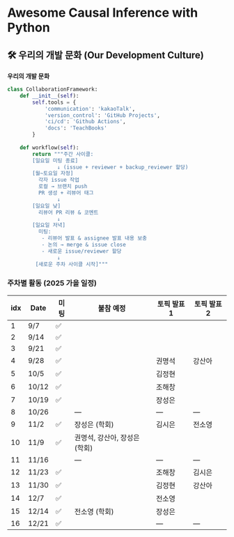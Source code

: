 # Awesome Causal Inference with Python

## 🛠️ 우리의 개발 문화 (Our Development Culture)
**우리의 개발 문화**  
```python
class CollaborationFramework:
    def __init__(self):
        self.tools = {
            'communication': 'kakaoTalk',
            'version_control': 'GitHub Projects',
            'ci/cd': 'Github Actions',
            'docs': 'TeachBooks'
        }
    
    def workflow(self):
        return """주간 사이클:
        [일요일 미팅 종료]
                ↓ (issue + reviewer + backup_reviewer 할당)
        [월~토요일 자정]
          각자 issue 작업
          로컬 → 브랜치 push
          PR 생성 + 리뷰어 태그
                ↓
        [일요일 낮]
          리뷰어 PR 리뷰 & 코멘트
                ↓
        [일요일 저녁]
          미팅:
           - 리뷰어 발표 & assignee 발표 내용 보충
           - 논의 → merge & issue close
           - 새로운 issue/reviewer 할당
                ↓
         [새로운 주차 사이클 시작]"""
```


### 주차별 활동 (2025 가을 일정)

| idx | Date | 미팅 | 불참 예정 | 토픽 발표 1 | 토픽 발표 2 |
| --- | ---- | ---- | -------- | ----------- | ----------- |
| 1 | 9/7 | ✅ |  |  |  |
| 2 | 9/14 | ✅ |  |  |  |
| 3 | 9/21 | ✅ |  |  |  |
| 4 | 9/28 | ✅ |  | 권명석 | 강산아 |
| 5 | 10/5 | ✅ |  | 김정현 |  |
| 6 | 10/12 | ✅ |  | 조해창 |  |
| 7 | 10/19 | ✅ |  | 장성은 |  |
| 8 | 10/26 |  | — | — | — |
| 9 | 11/2 | ✅ | 장성은 (학회) | 김시은 | 전소영 |
| 10 | 11/9 | ✅ | 권명석, 강산아, 장성은 (학회) |  |  |
| 11 | 11/16 |  | — | — | — |
| 12 | 11/23 | ✅ |  | 조해창 | 김시은 |
| 13 | 11/30 | ✅ |  | 김정현 | 강산아 |
| 14 | 12/7 | ✅ |  | 전소영 |  |
| 15 | 12/14 | ✅ | 전소영 (학회) | 장성은 |  |
| 16 | 12/21 | ✅ |  | — | — |

